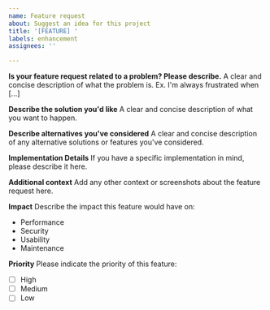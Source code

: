 ```yaml
---
name: Feature request
about: Suggest an idea for this project
title: '[FEATURE] '
labels: enhancement
assignees: ''

---
```


**Is your feature request related to a problem? Please describe.**
A clear and concise description of what the problem is. Ex. I'm always frustrated when [...]

**Describe the solution you'd like**
A clear and concise description of what you want to happen.

**Describe alternatives you've considered**
A clear and concise description of any alternative solutions or features you've considered.

**Implementation Details**
If you have a specific implementation in mind, please describe it here.

**Additional context**
Add any other context or screenshots about the feature request here.

**Impact**
Describe the impact this feature would have on:
- Performance
- Security
- Usability
- Maintenance

**Priority**
Please indicate the priority of this feature:
- [ ] High
- [ ] Medium
- [ ] Low 